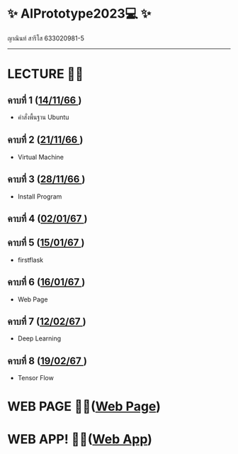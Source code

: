 # ✨ AIPrototype2023💻 ✨
ญาณินท์ สารีโส 633020981-5
__________________________
# LECTURE 📝🌟
## คาบที่ 1 ([14/11/66 ](https://github.com/yanin254417/AIPrototype2023/blob/6dc134e70dc22b1d521c48eb4e73258efef1b82c/%E0%B8%84%E0%B8%B2%E0%B8%9A%E0%B8%97%E0%B8%B5%E0%B9%88%201%20.pdf))
- คำสั่งพื้นฐาน Ubuntu

## คาบที่ 2 ([21/11/66 ](https://github.com/yanin254417/AIPrototype2023/blob/d82f195074401c94d57c752fa78ca5252207733c/%E0%B8%84%E0%B8%B2%E0%B8%9A%E0%B8%97%E0%B8%B5%E0%B9%88%202.pdf))
- Virtual Machine

## คาบที่ 3 ([28/11/66 ](https://github.com/yanin254417/AIPrototype2023/blob/72af55e8e6fcd40b5084c7d77385a50d71e355ba/%E0%B8%84%E0%B8%B2%E0%B8%9A%E0%B8%97%E0%B8%B5%E0%B9%88%203.pdf))
- Install Program

## คาบที่ 4 ([02/01/67 ](https://github.com/yanin254417/AIPrototype2023/blob/72af55e8e6fcd40b5084c7d77385a50d71e355ba/%E0%B8%84%E0%B8%B2%E0%B8%9A%E0%B8%97%E0%B8%B5%E0%B9%88%204.pdf))


## คาบที่ 5 ([15/01/67 ](https://github.com/yanin254417/AIPrototype2023/blob/72af55e8e6fcd40b5084c7d77385a50d71e355ba/%E0%B8%84%E0%B8%B2%E0%B8%9A%E0%B8%97%E0%B8%B5%E0%B9%88%205.pdf))
- firstflask

## คาบที่ 6 ([16/01/67 ](https://github.com/yanin254417/AIPrototype2023/blob/72af55e8e6fcd40b5084c7d77385a50d71e355ba/%E0%B8%84%E0%B8%B2%E0%B8%9A%E0%B8%97%E0%B8%B5%E0%B9%88%206.pdf))
- Web Page

## คาบที่ 7 ([12/02/67 ](https://github.com/yanin254417/AIPrototype2023/blob/72af55e8e6fcd40b5084c7d77385a50d71e355ba/%E0%B8%84%E0%B8%B2%E0%B8%9A%E0%B8%97%E0%B8%B5%E0%B9%88%207.pdf))
- Deep Learning
## คาบที่ 8 ([19/02/67 ](https://github.com/yanin254417/AIPrototype2023/blob/72af55e8e6fcd40b5084c7d77385a50d71e355ba/%E0%B8%84%E0%B8%B2%E0%B8%9A%E0%B8%97%E0%B8%B5%E0%B9%88%208.pdf))
- Tensor Flow

# WEB PAGE 🌻🌟([Web Page](https://yanin254417.github.io/test_webpage/index.html))

# WEB APP! 🌻🌟([Web App](file:///C:/ubuntu/AIPrototype2023/webapp.html))

